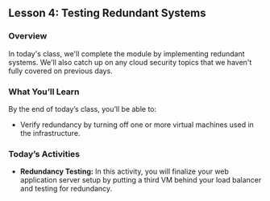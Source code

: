 ## Lesson 4: Testing Redundant Systems 
 
### Overview

In today's class, we'll complete the module by implementing redundant systems. We'll also catch up on any cloud security topics that we haven't fully covered on previous days.


### What You’ll Learn
 
By the end of today’s class, you’ll be able to:
 
- Verify redundancy by turning off one or more virtual machines used in the infrastructure.


### Today’s Activities

* **Redundancy Testing:** In this activity, you will finalize your web application server setup by putting a third VM behind your load balancer and testing for redundancy.
